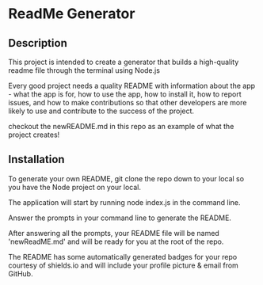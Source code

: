 # ReadMe Generator

## Description
This project is intended to create a generator that builds a high-quality readme file through the terminal using Node.js 


Every good project needs a quality README with information about the app - what the app is for, how to use the app, how to install it, how to report issues, and how to make contributions so that other developers are more likely to use and contribute to the success of the project.

checkout the <a> newREADME.md </a> in this repo as an example of what the project creates!

## Installation
To generate your own README, git clone the repo down to your local so you have the Node project on your local.

The application will start by running node index.js in the command line.

Answer the prompts in your command line to generate the README.

After answering all the prompts, your README file will be named 'newReadME.md' and will be ready for you at the root of the repo.

The README has some automatically generated badges for your repo courtesy of shields.io and will include your profile picture & email from GitHub.